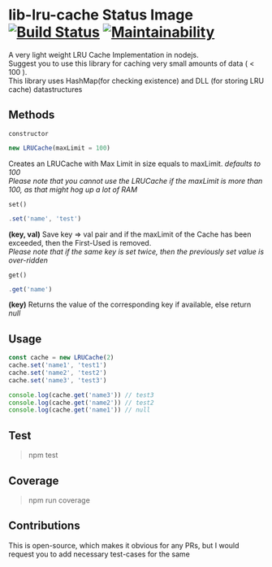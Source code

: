 # lib-lru-cache Status Image [![Build Status](https://travis-ci.com/AkashBabu/lib-lru-cache.svg?branch=master)](https://travis-ci.com/AkashBabu/lib-lru-cache) [![Maintainability](https://api.codeclimate.com/v1/badges/0ce521c11691565ee420/maintainability)](https://codeclimate.com/github/AkashBabu/lib-lru-cache/maintainability)
 

A very light weight LRU Cache Implementation in nodejs.  
Suggest you to use this library for caching very small amounts of data ( < 100 ).  
This library uses HashMap(for checking existence) and DLL (for storing LRU cache) datastructures

## Methods

`constructor`  
```js
new LRUCache(maxLimit = 100)
```
Creates an LRUCache with Max Limit in size equals to maxLimit. *defaults to 100*  
*Please note that you cannot use the LRUCache if the maxLimit is more than 100, as that might hog up a lot of RAM*

`set()`
```js
.set('name', 'test')
```
**(key, val)** Save key => val pair and if the maxLimit of the Cache has been exceeded, then the First-Used is removed.  
*Please note that if the same key is set twice, then the previously set value is over-ridden*

`get()`
```js
.get('name')
```
**(key)** Returns the value of the corresponding key if available, else return *null*

## Usage 

```javascript
const cache = new LRUCache(2)
cache.set('name1', 'test1')
cache.set('name2', 'test2')
cache.set('name3', 'test3')

console.log(cache.get('name3')) // test3
console.log(cache.get('name2')) // test2
console.log(cache.get('name1')) // null
```

## Test
> npm test

## Coverage
> npm run coverage

## Contributions
This is open-source, which makes it obvious for any PRs, but I would request you to add necessary test-cases for the same 
